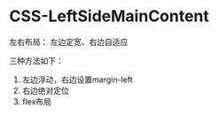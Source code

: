CSS-LeftSideMainContent
======
左右布局： 左边定宽、右边自适应

三种方法如下：

1. 左边浮动，右边设置margin-left
2. 右边绝对定位
3. flex布局

